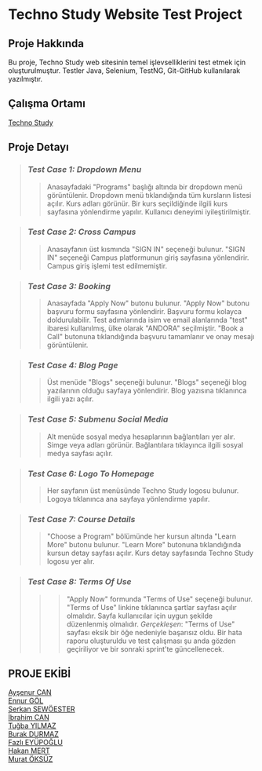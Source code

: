 # **Techno Study Website Test Project**

## **Proje Hakkında**  
Bu proje, Techno Study web sitesinin temel işlevselliklerini test etmek için oluşturulmuştur. Testler Java, Selenium, TestNG, Git-GitHub kullanılarak yazılmıştır.

## **Çalışma Ortamı**  
[Techno Study](https://techno.study/)

## **Proje Detayı**  
>### *Test Case 1: Dropdown Menu*  
>>Anasayfadaki "Programs" başlığı altında bir dropdown menü görüntülenir.
Dropdown menü tıklandığında tüm kursların listesi açılır.
Kurs adları görünür.
Bir kurs seçildiğinde ilgili kurs sayfasına yönlendirme yapılır.
Kullanıcı deneyimi iyileştirilmiştir.

>### *Test Case 2: Cross Campus*  
>>Anasayfanın üst kısmında "SIGN IN" seçeneği bulunur.
"SIGN IN" seçeneği Campus platformunun giriş sayfasına yönlendirir.
Campus giriş işlemi test edilmemiştir.

>### *Test Case 3: Booking*  
>>Anasayfada "Apply Now" butonu bulunur.
"Apply Now" butonu başvuru formu sayfasına yönlendirir.
Başvuru formu kolayca doldurulabilir.
Test adımlarında isim ve email alanlarında "test" ibaresi kullanılmış, ülke olarak "ANDORA" seçilmiştir.
"Book a Call" butonuna tıklandığında başvuru tamamlanır ve onay mesajı görüntülenir.

>### *Test Case 4: Blog Page*  
>>Üst menüde "Blogs" seçeneği bulunur.
"Blogs" seçeneği blog yazılarının olduğu sayfaya yönlendirir.
Blog yazısına tıklanınca ilgili yazı açılır.

>### *Test Case 5: Submenu Social Media*  
>>Alt menüde sosyal medya hesaplarının bağlantıları yer alır.
Simge veya adları görünür.
Bağlantılara tıklayınca ilgili sosyal medya sayfası açılır.

>### *Test Case 6: Logo To Homepage*  
>>Her sayfanın üst menüsünde Techno Study logosu bulunur.
Logoya tıklanınca ana sayfaya yönlendirme yapılır.

>### *Test Case 7: Course Details*  
>>"Choose a Program" bölümünde her kursun altında "Learn More" butonu bulunur.
"Learn More" butonuna tıklandığında kursun detay sayfası açılır.
Kurs detay sayfasında Techno Study logosu yer alır.

>### *Test Case 8: Terms Of Use*  
>>>"Apply Now" formunda "Terms of Use" seçeneği bulunur.
"Terms of Use" linkine tıklanınca şartlar sayfası açılır olmalıdır.
Sayfa kullanıcılar için uygun şekilde düzenlenmiş olmalıdır.
>>>*Gerçekleşen*: "Terms of Use" sayfası eksik bir öğe nedeniyle başarısız oldu.
Bir hata raporu oluşturuldu ve test çalışması şu anda gözden geçiriliyor ve bir sonraki sprint'te güncellenecek.

## **PROJE EKİBİ**  
[Ayşenur CAN](https://github.com/aysenur-g-c)  
[Ennur GÖL](https://github.com/ennur7)  
[Serkan SEWÖESTER](https://github.com/SerkanSewoester)  
[İbrahim CAN](https://github.com/ibcan9)  
[Tuğba YILMAZ](https://github.com/MTY-EEE)  
[Burak DURMAZ](https://github.com/burakboradurmaz)  
[Fazlı EYÜPOĞLU](https://github.com/FazliEYP)  
[Hakan MERT](https://github.com/ROCK4EVA)  
[Murat ÖKSÜZ](https://github.com/muratoksuz)  
